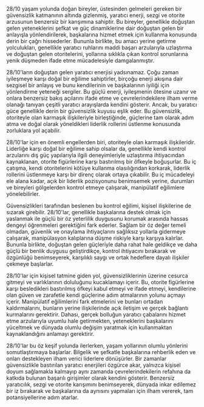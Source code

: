 28/10 yaşam yolunda doğan bireyler, üstesinden gelmeleri gereken bir güvensizlik katmanının altında gizlenmiş, yaratıcı enerji, sezgi ve otorite arzusunun benzersiz bir karışımına sahiptir. Bu bireyler, genellikle doğuştan gelen yeteneklerini şefkat ve güç dinamiklerine dair doğuştan gelen bir anlayışla yönlendirilerek, başkalarına hizmet etmek için kullanma konusunda derin bir çağrı hissederler. Bununla birlikte, bu amacı yerine getirme yolculukları, genellikle yaratıcı ruhlarını maddi başarı arzularıyla uzlaştırma ve doğuştan gelen otoritelerini, yollarına sıklıkla çıkan kontrol sorunlarına yenik düşmeden ifade etme mücadelesiyle damgalanmıştır.

28/10'ların doğuştan gelen yaratıcı enerjisi yadsınamaz. Çoğu zaman iyileşmeye karşı doğal bir eğilime sahiptirler, birçoğu enerji akışına dair sezgisel bir anlayış ve bunu kendilerinin ve başkalarının iyiliği için yönlendirme yeteneği sergiler. Bu güçlü enerji, iyileşmenin ötesine uzanır ve onlara benzersiz bakış açılarını ifade etme ve çevrelerindekilere ilham verme olanağı tanıyan çeşitli yaratıcı arayışlarda kendini gösterir. Ancak, bu yaratıcı güce genellikle derin bir güvensizlik kuyusu eşlik eder. Bu güvensizlik, otoriteyle olan karmaşık ilişkileriyle birleştiğinde, güçlerine tam olarak adım atma ve doğal olarak yöneldikleri liderlik rollerini üstlenme konusunda zorluklara yol açabilir.

28/10'lar için en önemli engellerden biri, otoriteyle olan karmaşık ilişkileridir. Liderliğe karşı doğal bir eğilime sahip olsalar da, genellikle kendi kontrol arzularını dış güç yapılarıyla ilgili deneyimleriyle uzlaştırma ihtiyacından kaynaklanan, otorite figürlerine karşı bastırılmış bir öfkeyle boğuşurlar. Bu iç çatışma, kendi otoritelerini kötüye kullanma olasılığından korkarak, liderlik rollerini üstlenmeye karşı bir direnç olarak ortaya çıkabilir. Bu iç mücadeleyi ele alana kadar, açık bir liderlik pozisyonunu benimsemek yerine, durumları ve bireyleri gölgelerden kontrol etmeye çalışarak, manipülatif eğilimlere yönelebilirler.

Güvensizlikleri tarafından beslenen bu kontrol eğilimi, kişisel ilişkilerine de sızarak girebilir. 28/10'lar, genellikle başkalarına destek olmak için yaslanmak ile güçlü bir öz yeterlilik duygusunu korumak arasında hassas dengeyi öğrenmeleri gerektiğini fark ederler. Sağlam bir öz değer temeli olmadan, güvenlik ve onaylama ihtiyaçlarını sağlıksız yollarla gidermeye çalışarak, manipülasyon kalıplarına düşme riskiyle karşı karşıya kalırlar. Bununla birlikte, doğuştan gelen güçleriyle daha rahat hale geldikçe ve daha güçlü bir benlik duygusu geliştirdikçe, kontrol ihtiyacını bırakarak ve özgünlüğü benimseyerek, karşılıklı saygı ve ortak hedeflere dayalı ilişkiler çekmeye başlarlar.

28/10'lar için kişisel tatmine giden yol, güvensizliklerinin üzerine cesurca gitmeyi ve varlıklarının doluluğunu kucaklamayı içerir. Bu, otorite figürlerine karşı besledikleri bastırılmış öfkeyi kabul etmeyi ve ifade etmeyi, kendilerine olan güven ve zarafetle kendi güçlerine adım atmalarının yolunu açmayı içerir. Manipülatif eğilimlerini fark etmelerini ve bunları ortadan kaldırmalarını, bunların yerine ilişkilerinde açık iletişim ve gerçek bağlantı kurmalarını gerektirir. Dahası, gerçek bolluğun yaratıcı çabalarını hizmet etme arzularıyla uyumlu hale getirmekten, yeteneklerini başkalarını yüceltmek ve dünyada olumlu değişim yaratmak için kullanmaktan kaynaklandığını anlamayı gerektirir. 

28/10'lar bu öz keşif yolunda ilerlerken, yaşam yollarının olumlu yönlerini somutlaştırmaya başlarlar. Bilgelik ve şefkatle başkalarına rehberlik eden ve onları destekleyen ilham verici liderlere dönüşürler. Bir zamanlar güvensizlikle bastırılan yaratıcı enerjileri özgürce akar, yalnızca kişisel doyum sağlamakla kalmayıp aynı zamanda çevrelerindekilerin refahına da katkıda bulunan başarılı girişimler olarak kendini gösterir. Benzersiz yaratıcılık, sezgi ve otorite karışımını benimseyerek, dünyada inkar edilemez bir iz bırakarak ve başkalarına da aynısını yapmaları için ilham vererek, tam potansiyellerine adım atarlar.
